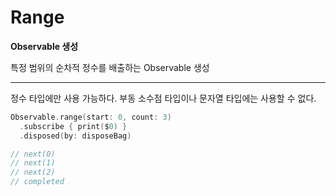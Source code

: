 # Range

**Observable 생성**

특정 범위의 순차적 정수를 배출하는 Observable 생성

---

정수 타입에만 사용 가능하다. 부동 소수점 타입이나 문자열 타입에는 사용할 수 없다.

```swift
Observable.range(start: 0, count: 3)
  .subscribe { print($0) }
  .disposed(by: disposeBag)

// next(0)
// next(1)
// next(2)
// completed
```

